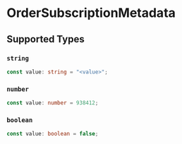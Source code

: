 # OrderSubscriptionMetadata


## Supported Types

### `string`

```typescript
const value: string = "<value>";
```

### `number`

```typescript
const value: number = 938412;
```

### `boolean`

```typescript
const value: boolean = false;
```

